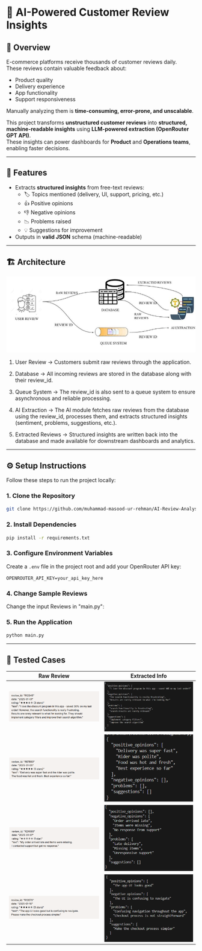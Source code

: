 # 🧠 AI-Powered Customer Review Insights

## 📌 Overview
E-commerce platforms receive thousands of customer reviews daily.  
These reviews contain valuable feedback about:
- Product quality
- Delivery experience
- App functionality
- Support responsiveness

Manually analyzing them is **time-consuming, error-prone, and unscalable**.  

This project transforms **unstructured customer reviews** into **structured, machine-readable insights** using **LLM-powered extraction (OpenRouter GPT API)**.  
These insights can power dashboards for **Product** and **Operations teams**, enabling faster decisions.

---

## 🎯 Features
- Extracts **structured insights** from free-text reviews:
  - 🏷️ Topics mentioned (delivery, UI, support, pricing, etc.)
  - 👍 Positive opinions
  - 👎 Negative opinions
  - 📉 Problems raised
  - 💡 Suggestions for improvement
- Outputs in **valid JSON** schema (machine-readable)

---

## 🏗️ Architecture

<p align="center">
  <img src="architecture.jpg" alt="Architecture Diagram" width="600"/>
</p>

1. User Review → Customers submit raw reviews through the application.

2. Database → All incoming reviews are stored in the database along with their review_id.

3. Queue System → The review_id is also sent to a queue system to ensure asynchronous and reliable     processing.

4. AI Extraction → The AI module fetches raw reviews from the database using the review_id, processes them, and extracts structured insights (sentiment, problems, suggestions, etc.).

5. Extracted Reviews → Structured insights are written back into the database and made available for downstream dashboards and analytics.

---

## ⚙️ Setup Instructions

Follow these steps to run the project locally:

### 1. Clone the Repository

```bash
git clone https://github.com/muhammad-masood-ur-rehman/AI-Review-Analysis.git
```

### 2. Install Dependencies

```bash
pip install -r requirements.txt
```

### 3. Configure Environment Variables

Create a `.env` file in the project root and add your OpenRouter API key:

```
OPENROUTER_API_KEY=your_api_key_here
```

### 4. Change Sample Reviews

Change the input Reviews in "main.py":

### 5. Run the Application

```bash
python main.py
```
---

## 🧪 Tested Cases

| Raw Review | Extracted Info |
|------------|----------------|
| ![Raw Review 1](testcase1.png) | ![Extracted Info 1](testresult1.png) |
| ![Raw Review 2](testcase2.png) | ![Extracted Info 2](testresult2.png) |
| ![Raw Review 3](testcase3.png) | ![Extracted Info 3](testresult3.png) |
| ![Raw Review 4](testcase4.png) | ![Extracted Info 4](testresult4.png) |
